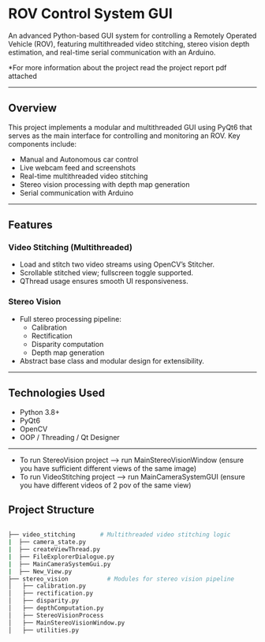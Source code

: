 # ROV Control System GUI

An advanced Python-based GUI system for controlling a Remotely Operated Vehicle (ROV), featuring multithreaded video stitching, stereo vision depth estimation, and real-time serial communication with an Arduino.

*For more information about the project read the project report pdf attached

---

##  Overview

This project implements a modular and multithreaded GUI using PyQt6 that serves as the main interface for controlling and monitoring an ROV. Key components include:

- Manual and Autonomous car control
- Live webcam feed and screenshots
- Real-time multithreaded video stitching
- Stereo vision processing with depth map generation
- Serial communication with Arduino

---

## Features

### Video Stitching (Multithreaded)
- Load and stitch two video streams using OpenCV’s Stitcher.
- Scrollable stitched view; fullscreen toggle supported.
- QThread usage ensures smooth UI responsiveness.

### Stereo Vision
- Full stereo processing pipeline:
  - Calibration
  - Rectification
  - Disparity computation
  - Depth map generation
- Abstract base class and modular design for extensibility.

---

## Technologies Used

- Python 3.8+
- PyQt6
- OpenCV
- OOP / Threading / Qt Designer

---

* To run StereoVision project --> run MainStereoVisionWindow (ensure you have sufficient different views of the same image)
* To run VideoStitching project --> run MainCameraSystemGUI (ensure you have different videos of 2 pov of the same view)

## Project Structure

``` bash

├── video_stitching       # Multithreaded video stitching logic
|  ├── camera_state.py
|  ├── createViewThread.py
|  ├── FileExplorerDialogue.py
|  ├── MainCameraSystemGui.py
|  ├── New_View.py
├── stereo_vision           # Modules for stereo vision pipeline
│   ├── calibration.py
│   ├── rectification.py
│   ├── disparity.py
│   ├── depthComputation.py
│   ├── StereoVisionProcess
│   ├── MainStereoVisionWindow.py
│   ├── utilities.py


